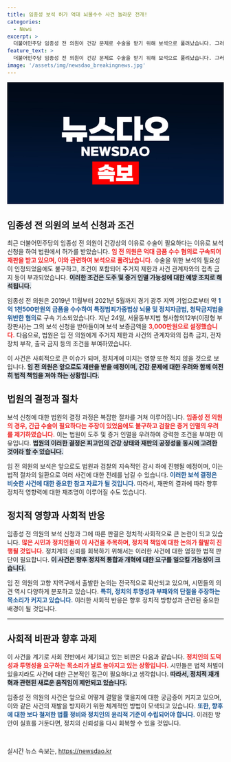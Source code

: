 ```yaml
---
title: 임종성 보석 허가 억대 뇌물수수 사건 놀라운 전개!
categories:
  - News
excerpt: >
  더불어민주당 임종성 전 의원이 건강 문제로 수술을 받기 위해 보석으로 풀려났습니다. 그러나 주거지 제한, 관계자 접촉 금지 등 엄격한 조건이 따라 붙었습니다. 사건의 전개가 더욱 궁금하지 않으신가요?
feature_text: >
  더불어민주당 임종성 전 의원이 건강 문제로 수술을 받기 위해 보석으로 풀려났습니다. 그러나 주거지 제한, 관계자 접촉 금지 등 엄격한 조건이 따라 붙었습니다. 사건의 전개가 더욱 궁금하지 않으신가요?
image: '/assets/img/newsdao_breakingnews.jpg'
---
```


<p><img src="/assets/img/newsdao_breakingnews.jpg" alt="bookingtag 속보" /></p>

<h2 data-ke-size="size26">임종성 전 의원의 보석 신청과 조건</h2>

<p data-ke-size="size16">최근 더불어민주당의 임종성 전 의원이 건강상의 이유로 수술이 필요하다는 이유로 보석 신청을 하여 법원에서 허가를 받았습니다. <b><span style="color: #ee2323;">임 전 의원은 억대 금품 수수 혐의로 구속되어 재판을 받고 있으며, 이와 관련하여 보석으로 풀려났습니다.</span></b> 수술을 위한 보석의 필요성이 인정되었음에도 불구하고, 조건이 포함되어 주거지 제한과 사건 관계자와의 접촉 금지 등이 부과되었습니다. <b><span style="background-color: #21538527;">이러한 조건은 도주 및 증거 인멸 가능성에 대한 예방 조치로 해석됩니다.</span></b></p>

<p data-ke-size="size16">임종성 전 의원은 2019년 11월부터 2021년 5월까지 경기 광주 지역 기업으로부터 약 <b><span style="color: #1a5490;">1억 1천500만원의 금품을 수수하여 특정범죄가중법상 뇌물 및 정치자금법, 청탁금지법을 위반한 혐의</span></b>로 구속 기소되었습니다. 지난 24일, 서울동부지법 형사합의12부(이정형 부장판사)는 그의 보석 신청을 받아들이며 보석 보증금액을 <b><span style="color: #ee2323;">3,000만원으로 설정했습니다.</span></b> 다음으로, 법원은 임 전 의원에게 주거지 제한과 사건의 관계자와의 접촉 금지, 전자장치 부착, 출국 금지 등의 조건을 부여하였습니다.</p>

<p data-ke-size="size16">이 사건은 사회적으로 큰 이슈가 되며, 정치계에 미치는 영향 또한 적지 않을 것으로 보입니다. <b><span style="background-color: #21538527;">임 전 의원은 앞으로도 재판을 받을 예정이며, 건강 문제에 대한 우려와 함께 여전히 법적 책임을 져야 하는 상황입니다.</span></b></p>

<h2 data-ke-size="size26">법원의 결정과 절차</h2>

<p data-ke-size="size16">보석 신청에 대한 법원의 결정 과정은 복잡한 절차를 거쳐 이루어집니다. <b><span style="color: #ee2323;">임종성 전 의원의 경우, 긴급 수술이 필요하다는 주장이 있었음에도 불구하고 검찰은 증거 인멸의 우려를 제기하였습니다.</span></b> 이는 법원이 도주 및 증거 인멸을 우려하여 강력한 조건을 부여한 이유입니다. <b><span style="background-color: #21538527;">법원의 이러한 결정은 피고인의 건강 상태와 재판의 공정성을 동시에 고려한 것이라 할 수 있습니다.</span></b></p>

<p data-ke-size="size16">임 전 의원의 보석은 앞으로도 법원과 검찰의 지속적인 감시 하에 진행될 예정이며, 이는 법적 절차의 일환으로 여러 사건에 대한 전례를 남길 수 있습니다. <b><span style="color: #1a5490;">이러한 보석 결정은 비슷한 사건에 대한 중요한 참고 자료가 될 것입니다.</span></b> 따라서, 재판의 결과에 따라 향후 정치적 영향력에 대한 재조명이 이루어질 수도 있습니다.</p>

<h2 data-ke-size="size26">정치적 영향과 사회적 반응</h2>

<p data-ke-size="size16">임종성 전 의원의 보석 신청과 그에 따른 판결은 정치적·사회적으로 큰 논란이 되고 있습니다. <b><span style="color: #ee2323;">많은 시민과 정치인들이 이 사건을 주목하며, 정치적 책임에 대한 논의가 활발히 진행될 것입니다.</span></b> 정치계의 신뢰를 회복하기 위해서는 이러한 사건에 대한 엄정한 법적 판단이 필요합니다. <b><span style="background-color: #21538527;">이 사건은 향후 정치적 통합과 개혁에 대한 요구를 일으킬 가능성이 크습니다.</span></b></p>

<p data-ke-size="size16">임 전 의원의 고향 지역구에서 출발한 논의는 전국적으로 확산되고 있으며, 시민들의 의견 역시 다양하게 분포하고 있습니다. <b><span style="color: #1a5490;">특히, 정치의 투명성과 부패와의 단절을 주장하는 목소리가 커지고 있습니다.</span></b> 이러한 사회적 반응은 향후 정치적 방향성과 관련된 중요한 배경이 될 것입니다.</p>

<hr>

<h2 data-ke-size="size26">사회적 비판과 향후 과제</h2>

<p data-ke-size="size16">이 사건을 계기로 사회 전반에서 제기되고 있는 비판은 다음과 같습니다. <b><span style="color: #ee2323;">정치인의 도덕성과 투명성을 요구하는 목소리가 날로 높아지고 있는 상황입니다.</span></b> 시민들은 법적 처벌이 있을지라도 사건에 대한 근본적인 접근이 필요하다고 생각합니다. <b><span style="background-color: #21538527;">따라서, 정치적 재개혁과 관련된 새로운 움직임이 제안되고 있습니다.</span></b></p>

<p data-ke-size="size16">임종성 전 의원의 사건은 앞으로 어떻게 결말을 맺을지에 대한 궁금증이 커지고 있으며, 이와 같은 사건의 재발을 방지하기 위한 체계적인 방법이 모색되고 있습니다. <b><span style="color: #1a5490;">또한, 향후에 대한 보다 철저한 법률 정비와 정치인의 윤리적 기준이 수립되어야 합니다.</span></b> 이러한 방안이 실효를 거둔다면, 정치의 신뢰성을 다시 회복할 수 있을 것입니다.</p>

<p data-ke-size="size16">&nbsp;</p>
실시간 뉴스 속보는, <a href="https://newsdao.kr" rel="dofollow">https://newsdao.kr</a>


